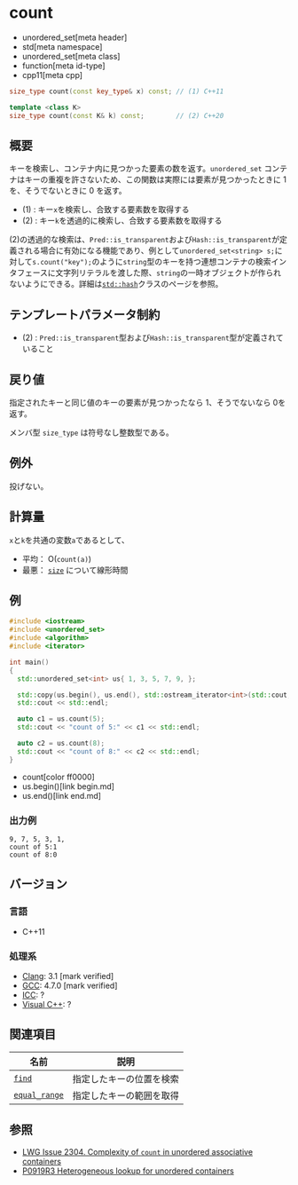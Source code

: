 # count
* unordered_set[meta header]
* std[meta namespace]
* unordered_set[meta class]
* function[meta id-type]
* cpp11[meta cpp]

```cpp
size_type count(const key_type& x) const; // (1) C++11

template <class K>
size_type count(const K& k) const;        // (2) C++20
```

## 概要
キーを検索し、コンテナ内に見つかった要素の数を返す。`unordered_set` コンテナはキーの重複を許さないため、この関数は実際には要素が見つかったときに 1 を、そうでないときに 0 を返す。

- (1) : キー`x`を検索し、合致する要素数を取得する
- (2) : キー`k`を透過的に検索し、合致する要素数を取得する

(2)の透過的な検索は、`Pred::is_transparent`および`Hash::is_transparent`が定義される場合に有効になる機能であり、例として`unordered_set<string> s;`に対して`s.count("key");`のように`string`型のキーを持つ連想コンテナの検索インタフェースに文字列リテラルを渡した際、`string`の一時オブジェクトが作られないようにできる。詳細は[`std::hash`](/reference/functional/hash.md)クラスのページを参照。


## テンプレートパラメータ制約
- (2) : `Pred::is_transparent`型および`Hash::is_transparent`型が定義されていること


## 戻り値
指定されたキーと同じ値のキーの要素が見つかったなら 1、そうでないなら 0を返す。

メンバ型 `size_type` は符号なし整数型である。


## 例外
投げない。


## 計算量
`x`と`k`を共通の変数`a`であるとして、

- 平均： O(`count(a)`)
- 最悪： [`size`](size.md) について線形時間


## 例
```cpp example
#include <iostream>
#include <unordered_set>
#include <algorithm>
#include <iterator>

int main()
{
  std::unordered_set<int> us{ 1, 3, 5, 7, 9, };

  std::copy(us.begin(), us.end(), std::ostream_iterator<int>(std::cout, ", "));
  std::cout << std::endl;

  auto c1 = us.count(5);
  std::cout << "count of 5:" << c1 << std::endl;

  auto c2 = us.count(8);
  std::cout << "count of 8:" << c2 << std::endl;
}
```
* count[color ff0000]
* us.begin()[link begin.md]
* us.end()[link end.md]

### 出力例
```
9, 7, 5, 3, 1,
count of 5:1
count of 8:0
```

## バージョン
### 言語
- C++11

### 処理系
- [Clang](/implementation.md#clang): 3.1 [mark verified]
- [GCC](/implementation.md#gcc): 4.7.0 [mark verified]
- [ICC](/implementation.md#icc): ?
- [Visual C++](/implementation.md#visual_cpp): ?


## 関連項目

| 名前 | 説明 |
|-----------------------------------|--------------------------|
| [`find`](find.md)               | 指定したキーの位置を検索 |
| [`equal_range`](equal_range.md) | 指定したキーの範囲を取得 |


## 参照
- [LWG Issue 2304. Complexity of `count` in unordered associative containers](http://www.open-std.org/jtc1/sc22/wg21/docs/lwg-defects.html#2304)
- [P0919R3 Heterogeneous lookup for unordered containers](http://www.open-std.org/jtc1/sc22/wg21/docs/papers/2018/p0919r3.html)
